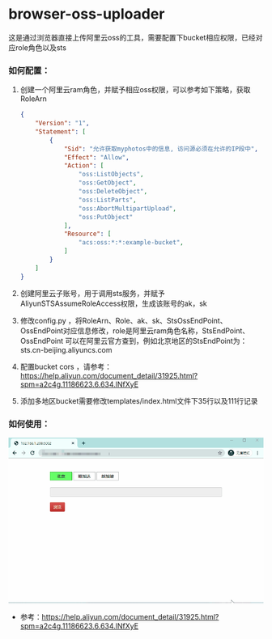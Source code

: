 # browser-oss-uploader
这是通过浏览器直接上传阿里云oss的工具，需要配置下bucket相应权限，已经对应role角色以及sts



### 如何配置：

1. 创建一个阿里云ram角色，并赋予相应oss权限，可以参考如下策略，获取RoleArn

   ```json
   {
       "Version": "1",
       "Statement": [
           {
               "Sid": "允许获取myphotos中的信息, 访问源必须在允许的IP段中",
               "Effect": "Allow",
               "Action": [
                   "oss:ListObjects",
                   "oss:GetObject",
                   "oss:DeleteObject",
                   "oss:ListParts",
                   "oss:AbortMultipartUpload",
                   "oss:PutObject"
               ],
               "Resource": [
                   "acs:oss:*:*:example-bucket",
               ]
           }
       ]
   }
   ```

2. 创建阿里云子账号，用于调用sts服务，并赋予AliyunSTSAssumeRoleAccess权限，生成该账号的ak，sk

3. 修改config.py ，将RoleArn、Role、ak、sk、StsOssEndPoint、OssEndPoint对应信息修改，role是阿里云ram角色名称，StsEndPoint、OssEndPoint 可以在阿里云官方查到，例如北京地区的StsEndPoint为：sts.cn-beijing.aliyuncs.com

4. 配置bucket cors ，请参考：https://help.aliyun.com/document_detail/31925.html?spm=a2c4g.11186623.6.634.lNfXyE

5. 添加多地区bucket需要修改templates/index.html文件下35行以及111行记录  



### 如何使用：



![img](https://github.com/narakus/brower-oss-uploader/blob/master/example.gif)



- 参考：https://help.aliyun.com/document_detail/31925.html?spm=a2c4g.11186623.6.634.lNfXyE
